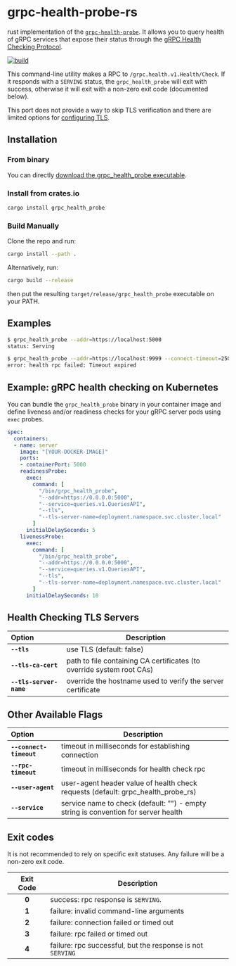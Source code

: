 # grpc-health-probe-rs

rust implementation of the [`grpc-health-probe`](https://github.com/grpc-ecosystem/grpc-health-probe). It allows you to query health of gRPC services that expose their status through the [gRPC Health Checking Protocol](https://github.com/grpc/grpc/blob/master/doc/health-checking.md).

[![build](https://github.com/onatm/grpc-health-probe-rs/actions/workflows/build.yaml/badge.svg)](https://github.com/onatm/grpc-health-probe-rs/actions/workflows/build.yaml)

This command-line utility makes a RPC to `/grpc.health.v1.Health/Check`. If it responds with a `SERVING` status, the `grpc_health_probe` will exit with success, otherwise it will exit with a non-zero exit code (documented below).

This port does not provide a way to skip TLS verification and there are limited options for [configuring TLS](#health-checking-tls-servers).

## Installation

### From binary

You can directly [download the grpc_health_probe executable](https://github.com/onatm/grpc-health-probe-rs/releases).

### Install from crates.io

```sh
cargo install grpc_health_probe
```

### Build Manually

Clone the repo and run:

```sh
cargo install --path .
```

Alternatively, run:

```sh
cargo build --release
```

then put the resulting `target/release/grpc_health_probe` executable on your PATH.

## Examples

```sh
$ grpc_health_probe --addr=https://localhost:5000
status: Serving
```

```sh
$ grpc_health_probe --addr=https://localhost:9999 --connect-timeout=250 --rpc-timeout=100
error: health rpc failed: Timeout expired
```

## Example: gRPC health checking on Kubernetes

You can bundle the `grpc_health_probe` binary in your container image and define liveness and/or readiness checks for your gRPC server pods using `exec` probes.

```yaml
spec:
  containers:
  - name: server
    image: "[YOUR-DOCKER-IMAGE]"
    ports:
    - containerPort: 5000
    readinessProbe:
      exec:
        command: [
          "/bin/grpc_health_probe",
          "--addr=https://0.0.0.0:5000",
          "--service=queries.v1.QueriesAPI",
          "--tls",
          "--tls-server-name=deployment.namespace.svc.cluster.local"
        ]
      initialDelaySeconds: 5
    livenessProbe:
      exec:
        command: [
          "/bin/grpc_health_probe",
          "--addr=https://0.0.0.0:5000",
          "--service=queries.v1.QueriesAPI",
          "--tls",
          "--tls-server-name=deployment.namespace.svc.cluster.local"
        ]
      initialDelaySeconds: 10
```

## Health Checking TLS Servers

| Option                  | Description                                                           |
| :---------------------- | --------------------------------------------------------------------- |
| **`--tls`**             | use TLS (default: false)                                              |
| **`--tls-ca-cert`**     | path to file containing CA certificates (to override system root CAs) |
| **`--tls-server-name`** | override the hostname used to verify the server certificate           |

## Other Available Flags

| Option                  | Description                                                                        |
| :---------------------- | ---------------------------------------------------------------------------------- |
| **`--connect-timeout`** | timeout in milliseconds for establishing connection                                |
| **`--rpc-timeout`**     | timeout in milliseconds for health check rpc                                       |
| **`--user-agent`**      | user-agent header value of health check requests (default: grpc_health_probe_rs)   |
| **`--service`**         | service name to check (default: "") - empty string is convention for server health |

## Exit codes

It is not recommended to rely on specific exit statuses. Any failure will be
a non-zero exit code.

| Exit Code | Description                                                |
| :-------: | ---------------------------------------------------------- |
|   **0**   | success: rpc response is `SERVING`.                        |
|   **1**   | failure: invalid command-line arguments                    |
|   **2**   | failure: connection failed or timed out                    |
|   **3**   | failure: rpc failed or timed out                           |
|   **4**   | failure: rpc successful, but the response is not `SERVING` |
